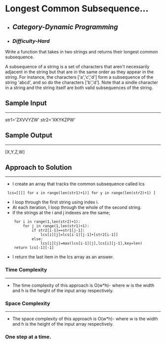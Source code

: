 # Longest Common Subsequence...

- ## **_Category-Dynamic Programming_**
- ### **_Difficulty-Hard_**

Write a function that takes in two strings and returns their longest common subsequence.

A subsequence of a string is a set of characters that aren't necessarily adjacent in the string but that are in the same order as they appear in the string. For instance, the characters ['a','c','d'] form a subsequence of the string 'abcd', and so do the characters ['b','d']. Note that a sindle character in a string and the string itself are both valid subsequences of the string.

## Sample Input

---

str1='ZXVVYZW'
str2='XKYKZPW'

## Sample Output

---

[X,Y,Z,W]

## Approach to Solution

---

- I create an array that tracks the common subsequence called lcs

```
 lcs=[[[] for x in range(len(str1)+1)] for y in range(len(str2)+1) ]

```

- I loop through the first string using index i.
- At each iteration, I loop through the whole of the second string.
- if the strings at the i and j indexes are the same;

```
    for i in range(1,len(str2)+1):
        for j in range(1,len(str1)+1):
            if str2[i-1]==str1[j-1]:
                lcs[i][j]=lcs[i-1][j-1]+[str2[i-1]]
            else:
                lcs[i][j]=max(lcs[i-1][j],lcs[i][j-1],key=len)
    return lcs[-1][-1]
```

- I return the last item in the lcs array as an answer.

### Time Complexity

---

- The time complexity of this approach is O(w\*h)- where w is the width and h is the height of the input array respectively.

### Space Complexity

---

- The space complexity of this approach is O(w\*h)- where w is the width and h is the height of the input array respectively.

### One step at a time.
